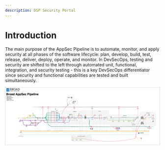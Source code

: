 ```yaml
---
description: DSP Security Portal
---
```


# Introduction

The main purpose of the AppSec Pipeline is to automate, monitor, and apply security at all phases of the software lifecycle: plan, develop, build, test, release, deliver, deploy, operate, and monitor. In DevSecOps, testing and security are shifted to the left through automated unit, functional, integration, and security testing - this is a key DevSecOps differentiator since security and functional capabilities are tested and built simultaneously.



![Broad Institute DSP - AppSec Pipeline](.gitbook/assets/broad-appsec-pipeline.png)

